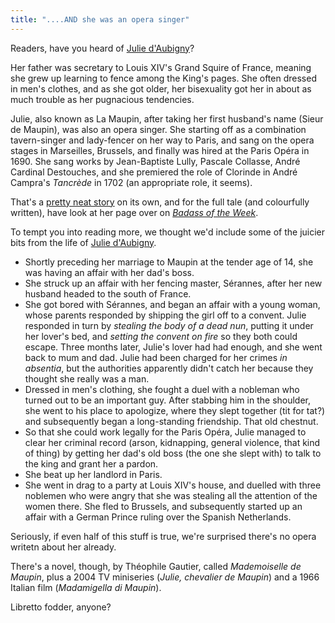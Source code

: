 ```yaml
---
title: "....AND she was an opera singer"
---
```


Readers, have you heard of [Julie d'Aubigny](https://en.wikipedia.org/wiki/Julie_d%27Aubigny)?

Her father was secretary to Louis XIV's Grand Squire of France, meaning she grew up learning to fence among the King's pages. She often dressed in men's clothes, and as she got older, her bisexuality got her in about as much trouble as her pugnacious tendencies. 

Julie, also known as La Maupin, after taking her first husband's name (Sieur de Maupin), was also an opera singer. She starting off as a combination tavern-singer and lady-fencer on her way to Paris, and sang on the opera stages in Marseilles, Brussels, and finally was hired at the Paris Opéra in 1690. She sang works by Jean-Baptiste Lully, Pascale Collasse, André Cardinal Destouches, and she premiered the role of Clorinde in André Campra's *Tancrède* in 1702 (an appropriate role, it seems).

That's a [pretty neat story](http://historywitch.com/2016/02/11/double-edged-sword/) on its own, and for the full tale (and colourfully written), have look at her page over on [*Badass of the Week*](http://www.badassoftheweek.com/lamaupin.html).

To tempt you into reading more, we thought we'd include some of the juicier bits from the life of [Julie d'Aubigny](http://historywitch.com/2016/02/11/double-edged-sword/). 

- Shortly preceding her marriage to Maupin at the tender age of 14, she was having an affair with her dad's boss.
- She struck up an affair with her fencing master, Sérannes, after her new husband headed to the south of France.
- She got bored with Sérannes, and began an affair with a young woman, whose parents responded by shipping the girl off to a convent. Julie responded in turn by *stealing the body of a dead nun*, putting it under her lover's bed, and *setting the convent on fire* so they both could escape. Three months later, Julie's lover had had enough, and she went back to mum and dad. Julie had been charged for her crimes *in absentia*, but the authorities apparently didn't catch her because they thought she really was a man.
- Dressed in men's clothing, she fought a duel with a nobleman who turned out to be an important guy. After stabbing him in the shoulder, she went to his place to apologize, where they slept together (tit for tat?) and subsequently began a long-standing friendship. That old chestnut.
- So that she could work legally for the Paris Opéra, Julie managed to clear her criminal record (arson, kidnapping, general violence, that kind of thing) by getting her dad's old boss (the one she slept with) to talk to the king and grant her a pardon.
- She beat up her landlord in Paris.
- She went in drag to a party at Louis XIV's house, and duelled with three noblemen who were angry that she was stealing all the attention of the women there. She fled to Brussels, and subsequently started up an affair with a German Prince ruling over the Spanish Netherlands.

Seriously, if even half of this stuff is true, we're surprised there's no opera writetn about her already. 

There's a novel, though, by Théophile Gautier, called *Mademoiselle de Maupin*, plus a 2004 TV miniseries (*Julie, chevalier de Maupin*) and a 1966 Italian film (*Madamigella di Maupin*). 

Libretto fodder, anyone?
